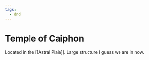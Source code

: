 ```yaml
---
tags:
  - dnd
---
```

# Temple of Caiphon
Located in the [[Astral Plain]]. Large structure I guess we are in now.